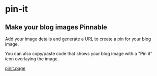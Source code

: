 # pin-it

## Make your blog images Pinnable

Add your image details and generate a URL to create a pin for your blog image.

You can also copy/paste code that shows your blog image with a "Pin it" icon overlaying the image.

[pinit.page](https://pinit.page)
